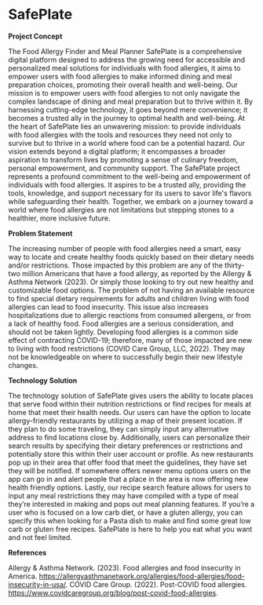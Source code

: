 # SafePlate

**Project Concept**

The Food Allergy Finder and Meal Planner SafePlate is a comprehensive digital platform
designed to address the growing need for accessible and personalized meal solutions for
individuals with food allergies, it aims to empower users with food allergies to make informed
dining and meal preparation choices, promoting their overall health and well-being. Our mission
is to empower users with food allergies to not only navigate the complex landscape of dining and
meal preparation but to thrive within it. By harnessing cutting-edge technology, it goes beyond
mere convenience; it becomes a trusted ally in the journey to optimal health and well-being. At
the heart of SafePlate lies an unwavering mission: to provide individuals with food allergies with
the tools and resources they need not only to survive but to thrive in a world where food can be a
potential hazard. Our vision extends beyond a digital platform; it encompasses a broader
aspiration to transform lives by promoting a sense of culinary freedom, personal empowerment,
and community support.
The SafePlate project represents a profound commitment to the well-being and
empowerment of individuals with food allergies. It aspires to be a trusted ally, providing the
tools, knowledge, and support necessary for its users to savor life&#39;s flavors while safeguarding their health. Together, we embark on a journey toward a world where food allergies are not limitations but stepping stones to a healthier, more inclusive future.





**Problem Statement**

The increasing number of people with food allergies need a smart, easy way to locate and create healthy foods quickly based on their dietary needs and/or restrictions.
Those impacted by this problem are any of the thirty-two million Americans that have a food allergy, as reported by the Allergy & Asthma Network (2023). Or simply those looking to try out new healthy and customizable food options. The problem of not having an available resource to find special dietary requirements for adults and children living with food allergies can lead to food insecurity. This issue also increases hospitalizations due to allergic reactions from consumed allergens, or from a lack of healthy food. Food allergies are a serious consideration, and should not be taken lightly. Developing food allergies is a common side effect of contracting COVID-19; therefore, many of those impacted are new to living with food restrictions (COVID Care Group, LLC, 2022). They may not be knowledgeable on where to successfully begin their new lifestyle changes. 

**Technology Solution**

The technology solution of SafePlate gives users the ability to locate places that serve food within their nutrition restrictions or find recipes for meals at home that meet their health needs. Our users can have the option to locate allergy-friendly restaurants by utilizing a map of their present location. If they plan to do some traveling, they can simply input any alternative address to find locations close by. Additionally, users can personalize their search results by specifying their dietary preferences or restrictions and potentially store this within their user account or profile. As new restaurants pop up in their area that offer food that meet the guidelines, they have set they will be notified. If somewhere offers newer menu options users on the app can go in and alert people that a place in the area is now offering new health friendly options. Lastly, our recipe search feature allows for users to input any meal restrictions they may have compiled with a type of meal they’re interested in making and pops out meal planning features. If you’re a user who is focused on a low carb diet, or have a gluten allergy, you can specify this when looking for a Pasta dish to make and find some great low carb or gluten free recipes. SafePlate is here to help you eat what you want and not feel limited.




 
**References**

Allergy & Asthma Network. (2023). Food allergies and food insecurity in America. https://allergyasthmanetwork.org/allergies/food-allergies/food-insecurity-in-usa/.
COVID Care Group. (2022). Post-COVID food allergies. https://www.covidcaregroup.org/blog/post-covid-food-allergies. 
